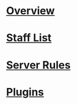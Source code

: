 # [Overview](index.md)
# [Staff List](staff.md)
# [Server Rules](rules.md)
# [Plugins](plugins/index.md)